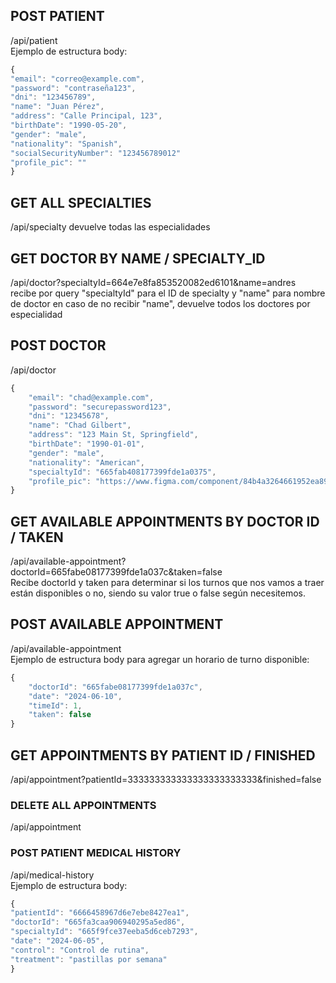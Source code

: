 ## POST PATIENT

/api/patient  
Ejemplo de estructura body:  

```javascript
{
"email": "correo@example.com",
"password": "contraseña123",
"dni": "123456789",
"name": "Juan Pérez",
"address": "Calle Principal, 123",
"birthDate": "1990-05-20",
"gender": "male",
"nationality": "Spanish",
"socialSecurityNumber": "123456789012"
"profile_pic": ""
}
```

## GET ALL SPECIALTIES

/api/specialty
devuelve todas las especialidades

## GET DOCTOR BY NAME / SPECIALTY_ID

/api/doctor?specialtyId=664e7e8fa853520082ed6101&name=andres  
recibe por query "specialtyId" para el ID de specialty y "name" para nombre de doctor
en caso de no recibir "name", devuelve todos los doctores por especialidad

## POST DOCTOR

/api/doctor

```javascript
{
    "email": "chad@example.com",
    "password": "securepassword123",
    "dni": "12345678",
    "name": "Chad Gilbert",
    "address": "123 Main St, Springfield",
    "birthDate": "1990-01-01",
    "gender": "male",
    "nationality": "American",
    "specialtyId": "665fab408177399fde1a0375",
    "profile_pic": "https://www.figma.com/component/84b4a3264661952ea89fc34693afae90f7ae5067/thumbnail?ver=2259%3A574&fuid=1375887789832720451"
}
```

## GET AVAILABLE APPOINTMENTS BY DOCTOR ID / TAKEN

/api/available-appointment?doctorId=665fabe08177399fde1a037c&taken=false  
Recibe doctorId y taken para determinar si los turnos que nos vamos a traer están disponibles o no, siendo su valor true o false según necesitemos.

## POST AVAILABLE APPOINTMENT

/api/available-appointment  
Ejemplo de estructura body para agregar un horario de turno disponible:  

```javascript
{
    "doctorId": "665fabe08177399fde1a037c",
    "date": "2024-06-10",
    "timeId": 1,
    "taken": false
}
```

## GET APPOINTMENTS BY PATIENT ID / FINISHED

/api/appointment?patientId=333333333333333333333333&finished=false

### DELETE ALL APPOINTMENTS

/api/appointment

### POST PATIENT MEDICAL HISTORY

/api/medical-history  
Ejemplo de estructura body:  

```javascript
{
"patientId": "6666458967d6e7ebe8427ea1",
"doctorId": "665fa3caa906940295a5ed86",
"specialtyId": "665f9fce37eeba5d6ceb7293",
"date": "2024-06-05",
"control": "Control de rutina",
"treatment": "pastillas por semana"
}
```